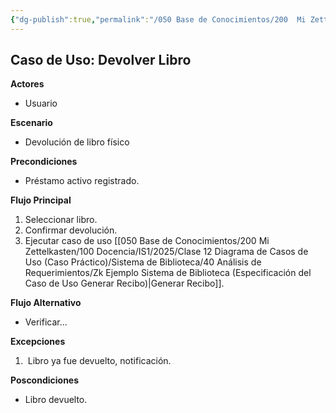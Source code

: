 ```yaml
---
{"dg-publish":true,"permalink":"/050 Base de Conocimientos/200  Mi Zettelkasten/100 Docencia/IS1/2025/Clase 12 Diagrama de Casos de Uso (Caso Práctico)/Sistema de Biblioteca/40 Análisis de Requerimientos/Zk Ejemplo Sistema de Biblioteca (Especificación del Caso de Uso Devolver Libro)/","tags":["digitalGarden","ejemplos","diagramaCasosDeUso"]}
---
```


## Caso de Uso: Devolver Libro

**Actores**
- Usuario

**Escenario**
- Devolución de libro físico

**Precondiciones**
- Préstamo activo registrado.

**Flujo Principal**
1. Seleccionar libro.
2. Confirmar devolución.
3. Ejecutar caso de uso  [[050 Base de Conocimientos/200  Mi Zettelkasten/100 Docencia/IS1/2025/Clase 12 Diagrama de Casos de Uso (Caso Práctico)/Sistema de Biblioteca/40 Análisis de Requerimientos/Zk Ejemplo Sistema de Biblioteca (Especificación del Caso de Uso Generar Recibo)\|Generar Recibo]].

**Flujo Alternativo**
- Verificar...

**Excepciones**
1.  Libro ya fue devuelto, notificación.

**Poscondiciones**
- Libro devuelto.